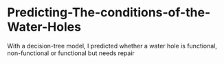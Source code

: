 # Predicting-The-conditions-of-the-Water-Holes
With a decision-tree model, I predicted whether a water hole is functional, non-functional or functional but needs repair

